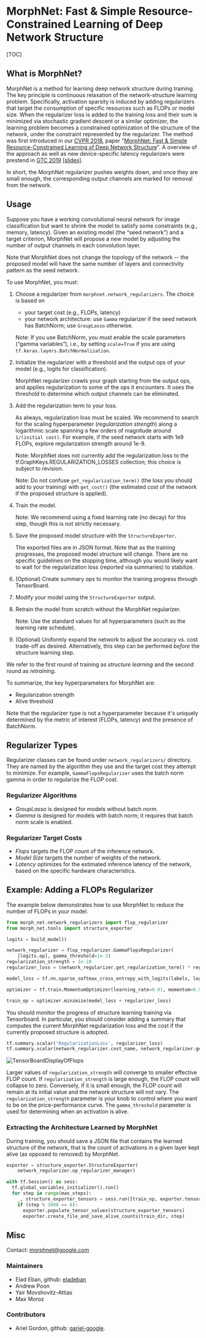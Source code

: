 # MorphNet: Fast & Simple Resource-Constrained Learning of Deep Network Structure

[TOC]

## What is MorphNet?

MorphNet is a method for learning deep network structure during training. The
key principle is continuous relaxation of the network-structure learning
problem. Specifically, activation sparsity is induced by adding regularizers
that target the consumption of specific resources such as FLOPs or model size.
When the regularizer loss is added to the training loss and their sum is
minimized via stochastic gradient descent or a similar optimizer, the learning
problem becomes a constrained optimization of the structure of the network,
under the constraint represented by the regularizer. The method was first
introduced in our [CVPR 2018](http://cvpr2018.thecvf.com/), paper "[MorphNet: Fast & Simple Resource-Constrained Learning of
Deep Network Structure](https://arxiv.org/abs/1711.06798)". A overview of the
approach as well as new device-specific latency regularizers were prestend in
[GTC 2019](https://gputechconf2019.smarteventscloud.com/connect/sessionDetail.ww?SESSION_ID=272314)
[[slides]](g3doc//MorphNet_GTC2019.pdf "GTC Slides").

In short, the MorphNet regularizer pushes weights down, and once they are small
enough, the corresponding output channels are marked for removal from the
network.

## Usage

Suppose you have a working convolutional neural network for image classification
but want to shrink the model to satisfy some constraints (e.g., memory,
latency). Given an existing model (the “seed network”) and a target criterion,
MorphNet will propose a new model by adjusting the number of output channels in
each convolution layer.

Note that MorphNet does not change the topology of the network -- the proposed
model will have the same number of layers and connectivity pattern as the seed
network.

To use MorphNet, you must:

1.  Choose a regularizer from `morphnet.network_regularizers`. The choice is
    based on

    *   your target cost (e.g., FLOPs, latency)
    *   your network architecture: use `Gamma` regularizer if the seed network
        has BatchNorm; use `GroupLasso` otherwise.

    Note: If you use BatchNorm, you must enable the scale parameters (“gamma
    variables”), i.e., by setting `scale=True` if you are using
    `tf.keras.layers.BatchNormalization`.

2.  Initialize the regularizer with a threshold and the output ops of your model
    (e.g., logits for classification).

    MorphNet regularizer crawls your graph starting from the output ops, and
    applies regularization to some of the ops it encounters. It uses the
    threshold to determine which output channels can be eliminated.

3.  Add the regularization term to your loss.

    As always, regularization loss must be scaled. We recommend to search for
    the scaling hyperparameter (*regularization strength*) along a logarithmic
    scale spanning a few orders of magnitude around `1/(initial cost)`. For
    example, if the seed network starts with 1e9 FLOPs, explore regularization
    strength around 1e-9.

    Note: MorphNet does not currently add the regularization loss to the
    tf.GraphKeys.REGULARIZATION_LOSSES collection; this choice is subject to
    revision.

    Note: Do not confuse `get_regularization_term()` (the loss you should add to
    your training) with `get_cost()` (the estimated cost of the network if the
    proposed structure is applied).

4.  Train the model.

    Note: We recommend using a fixed learning rate (no decay) for this step,
    though this is not strictly necessary.

5.  Save the proposed model structure with the `StructureExporter`.

    The exported files are in JSON format. Note that as the training progresses,
    the proposed model structure will change. There are no specific guidelines
    on the stopping time, although you would likely want to wait for the
    regularization loss (reported via summaries) to stabilize.

6.  (Optional) Create summary ops to monitor the training progress through
    TensorBoard.

7.  Modify your model using the `StructureExporter` output.

8.  Retrain the model from scratch without the MorphNet regularizer.

    Note: Use the standard values for all hyperparameters (such as the learning
    rate schedule).

9.  (Optional) Uniformly expand the network to adjust the accuracy vs. cost
    trade-off as desired. Alternatively, this step can be performed *before*
    the structure learning step.

We refer to the first round of training as *structure learning* and the second
round as *retraining*.

To summarize, the key hyperparameters for MorphNet are:

*   Regularization strength
*   Alive threshold

Note that the regularizer type is not a hyperparameter because it's uniquely
determined by the metric of interest (FLOPs, latency) and the presence of
BatchNorm.

## Regularizer Types

Regularizer classes can be found under `network_regularizers/` directory. They
are named by the algorithm they use and the target cost they attempt to
minimize. For example, `GammaFlopsRegularizer` uses the batch norm gamma in
order to regularize the FLOP cost.

### Regularizer Algorithms

* *GroupLasso* is designed for models without batch norm.
* *Gamma* is designed for
models with batch norm; it requires that batch norm scale is enabled.

### Regularizer Target Costs

* *Flops* targets the FLOP count of the inference network.
* *Model Size* targets the number of weights of the network.
* *Latency* optimizes for the estimated inference latency of the network, based
on the specific hardware characteristics.

## Example: Adding a FLOPs Regularizer

The example below demonstrates how to use MorphNet to reduce the number of FLOPs
in your model.

```python
from morph_net.network_regularizers import flop_regularizer
from morph_net.tools import structure_exporter

logits = build_model()

network_regularizer = flop_regularizer.GammaFlopsRegularizer(
    [logits.op], gamma_threshold=1e-3)
regularization_strength = 1e-10
regularizer_loss = (network_regularizer.get_regularization_term() * regularization_strength)

model_loss = tf.nn.sparse_softmax_cross_entropy_with_logits(labels, logits)

optimizer = tf.train.MomentumOptimizer(learning_rate=0.01, momentum=0.9)

train_op = optimizer.minimize(model_loss + regularizer_loss)
```

You should monitor the progress of structure learning training via Tensorboard.
In particular, you should consider adding a summary that computes the current
MorphNet regularization loss and the cost if the currently proposed structure is
adopted.

```python
tf.summary.scalar('RegularizationLoss', regularizer_loss)
tf.summary.scalar(network_regularizer.cost_name, network_regularizer.get_cost())
```

![TensorBoardDisplayOfFlops](g3doc/tensorboard.png "Example of the TensorBoard display of the resource regularized by MorphNet.")

Larger values of `regularization_strength` will converge to smaller effective
FLOP count. If `regularization_strength` is large enough, the FLOP count will
collapse to zero. Conversely, if it is small enough, the FLOP count will remain
at its initial value and the network structure will not vary. The
`regularization_strength` parameter is your knob to control where you want to be
on the price-performance curve. The `gamma_threshold` parameter is used for
determining when an activation is alive.

### Extracting the Architecture Learned by MorphNet

During training, you should save a JSON file that contains the learned structure
of the network, that is the count of activations in a given layer kept alive (as
opposed to removed) by MorphNet.

```python
exporter = structure_exporter.StructureExporter(
    network_regularizer.op_regularizer_manager)

with tf.Session() as sess:
  tf.global_variables_initializer().run()
  for step in range(max_steps):
    _, structure_exporter_tensors = sess.run([train_op, exporter.tensors])
    if (step % 1000 == 0):
      exporter.populate_tensor_values(structure_exporter_tensors)
      exporter.create_file_and_save_alive_counts(train_dir, step)
```

## Misc

Contact: morphnet@google.com

### Maintainers

*   Elad Eban, github: [eladeban](https://github.com/eladeban)
*   Andrew Poon
*   Yair Movshovitz-Attias
*   Max Moroz

### Contributors

*   Ariel Gordon, github: [gariel-google](https://github.com/gariel-google).
